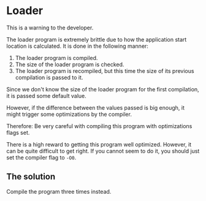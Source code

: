 # Loader

This is a warning to the developer.

The loader program is extremely brittle due to how the application start location is calculated. It is done in the following manner:

1. The loader program is compiled.
2. The size of the loader program is checked.
3. The loader program is recompiled, but this time the size of its previous compilation is passed to it.

Since we don't know the size of the loader program for the first compilation, it is passed some default value.

However, if the difference between the values passed is big enough, it might trigger some optimizations by the compiler.

Therefore: Be very careful with compiling this program with optimizations flags set. 

There is a high reward to getting this program well optimized. However, it can be quite difficult to get right. If you cannot seem to do it, you should just set the compiler flag to `-O0`.

## The solution

Compile the program three times instead.
